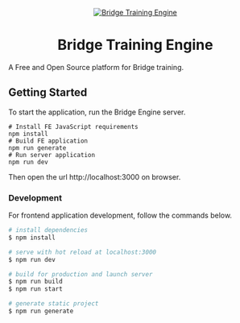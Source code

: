 <p align="center">
  <a href="https://github.com/davidemiceli/bridge" target="_blank" rel="noopener noreferrer">
    <img src="assets/logo.png" alt="Bridge Training Engine">
  </a>
</p>
<h1 align="center">Bridge Training Engine</h1>

A Free and Open Source platform for Bridge training.

## Getting Started

To start the application, run the Bridge Engine server.

```shell
# Install FE JavaScript requirements
npm install
# Build FE application
npm run generate
# Run server application
npm run dev
```

Then open the url http://localhost:3000 on browser.

### Development

For frontend application development, follow the commands below.

```bash
# install dependencies
$ npm install

# serve with hot reload at localhost:3000
$ npm run dev

# build for production and launch server
$ npm run build
$ npm run start

# generate static project
$ npm run generate
```
